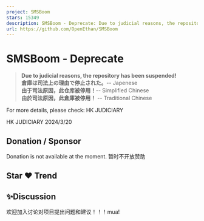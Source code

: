 ```yaml
---
project: SMSBoom
stars: 15349
description: SMSBoom - Deprecate: Due to judicial reasons, the repository has been suspended!
url: https://github.com/OpenEthan/SMSBoom
---
```


SMSBoom - Deprecate
===================

> **Due to judicial reasons, the repository has been suspended!**  
> **倉庫は司法上の理由で停止された。**\-- Japenese  
> **由于司法原因，此仓库被停用！**\-- Simplified Chinese  
> **由於司法原因，此倉庫被停用！** -- Traditional Chinese

For more details, please check: HK JUDICIARY

HK JUDICIARY 2024/3/20

Donation / Sponsor
------------------

Donation is not available at the moment. 暂时不开放赞助

Star ♥ Trend
------------

✨Discussion
-----------

欢迎加入讨论对项目提出问题和建议！！！mua!
